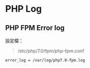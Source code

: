 # PHP Log

## PHP FPM Error log

設定檔：

> /etc/php/7.0/fpm/php-fpm.conf

```
error_log = /var/log/php7.0-fpm.log
```
